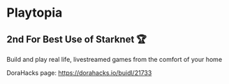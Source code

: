# Playtopia

## 2nd For Best Use of Starknet 🏆

Build and play real life, livestreamed games from the comfort of your home

DoraHacks page: https://dorahacks.io/buidl/21733
